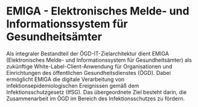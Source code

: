 # EMIGA - Elektronisches Melde- und Informationssystem für Gesundheitsämter
Als integraler Bestandteil der ÖGD-IT-Zielarchitektur dient EMIGA (Elektronisches Melde- und Informationssystem für Gesundheitsämter) als zukünftige White-Label-Client-Anwendung für Organisationen und Einrichtungen des öffentlichen Gesundheitsdienstes (ÖGD). Dabei ermöglicht EMIGA die digitale Verarbeitung von infektionsepidemiologischen Ereignissen gemäß dem Infektionsschutzgesetz (IfSG). Das übergeordnete Ziel besteht darin, die Zusammenarbeit im ÖGD im Bereich des Infektionsschutzes zu fördern.

